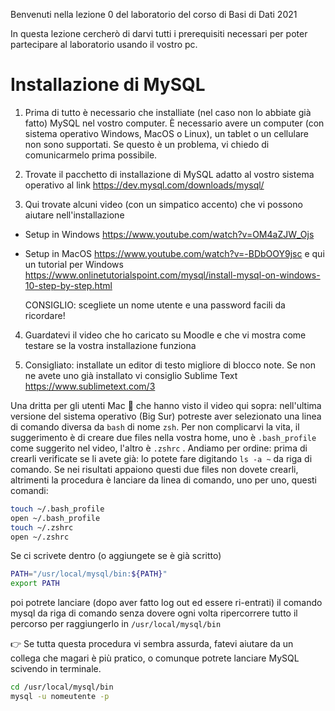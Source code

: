 Benvenuti nella lezione 0 del laboratorio del corso di Basi di Dati 2021

In questa lezione cercherò di darvi tutti i prerequisiti necessari per poter partecipare al laboratorio usando il 
vostro pc.

# Installazione di MySQL
1. Prima di tutto è necessario che installiate (nel caso non lo abbiate già fatto) MySQL nel vostro computer. È
   necessario avere un computer (con sistema operativo Windows, MacOS o Linux), un tablet o un cellulare non sono 
   supportati. Se questo è un problema, vi chiedo di comunicarmelo prima possibile.

2. Trovate il pacchetto di installazione di MySQL adatto al vostro sistema operativo al link https://dev.mysql.com/downloads/mysql/ 

3. Qui trovate alcuni video (con un simpatico accento) che vi possono aiutare nell'installazione 

- Setup in Windows https://www.youtube.com/watch?v=OM4aZJW_Ojs
- Setup in MacOS https://www.youtube.com/watch?v=-BDbOOY9jsc
  e qui un tutorial per Windows https://www.onlinetutorialspoint.com/mysql/install-mysql-on-windows-10-step-by-step.html

  CONSIGLIO: scegliete un nome utente e una password facili da ricordare!

4. Guardatevi il video che ho caricato su Moodle e che vi mostra come testare se la vostra installazione funziona

5. Consigliato: installate un editor di testo migliore di blocco note. Se non ne avete uno già installato vi 
   consiglio Sublime Text https://www.sublimetext.com/3



Una dritta per gli utenti Mac 🍏 che hanno visto il video qui sopra: nell'ultima versione del sistema operativo (Big Sur) potreste aver selezionato una linea di comando diversa da  `bash`  di nome  `zsh`. Per non complicarvi la vita, il suggerimento è di creare due files nella vostra home, uno è `.bash_profile`  come suggerito nel video, l'altro è  `.zshrc` .
Andiamo per ordine: prima di crearli verificate se li avete già: lo potete fare digitando `ls -a ~` da riga di comando. Se nei risultati appaiono questi due files non dovete crearli, altrimenti la procedura è lanciare da linea di comando, uno per uno, questi comandi:

```bash
touch ~/.bash_profile 
open ~/.bash_profile
touch ~/.zshrc
open ~/.zshrc
```

Se ci scrivete dentro (o aggiungete se è già scritto)
```bash
PATH="/usr/local/mysql/bin:${PATH}"
export PATH
```
poi potrete lanciare (dopo aver fatto log out ed essere ri-entrati) il comando mysql da riga di comando senza  dovere ogni volta ripercorrere tutto il percorso per raggiungerlo in `/usr/local/mysql/bin`

👉 Se tutta questa procedura vi sembra assurda, fatevi aiutare da un collega che magari è più pratico, o comunque potrete lanciare MySQL scivendo in terminale.

```bash
cd /usr/local/mysql/bin
mysql -u nomeutente -p
```
